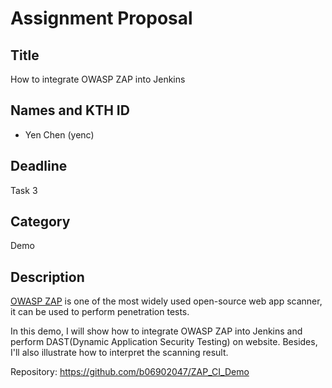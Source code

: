# Assignment Proposal

## Title

How to integrate OWASP ZAP into Jenkins

## Names and KTH ID

- Yen Chen (yenc)

## Deadline

Task 3

## Category

Demo

## Description

[OWASP ZAP](https://www.zaproxy.org/) is one of the most widely used open-source web app scanner, it can be used to perform penetration tests.

In this demo, I will show how to integrate OWASP ZAP into Jenkins and perform DAST(Dynamic Application Security Testing) on website. Besides, I'll also illustrate how to interpret the scanning result.

Repository: https://github.com/b06902047/ZAP_CI_Demo




